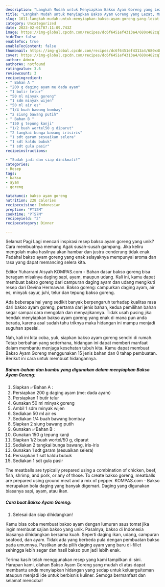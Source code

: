 ```yaml
---
description: "Langkah Mudah untuk Menyiapkan Bakso Ayam Goreng yang Lezat, Mantap"
title: "Langkah Mudah untuk Menyiapkan Bakso Ayam Goreng yang Lezat, Mantap"
slug: 1011-langkah-mudah-untuk-menyiapkan-bakso-ayam-goreng-yang-lezat-mantap
category: Uncategorized
date: 2023-02-01T07:11:09.743Z
image: https://img-global.cpcdn.com/recipes/dc6f6451ef4313a4/680x482cq70/bakso-ayam-goreng-foto-resep-utama.jpg
hideToc: false
enableToc: true
enableTocContent: false
thumbnail: https://img-global.cpcdn.com/recipes/dc6f6451ef4313a4/680x482cq70/bakso-ayam-goreng-foto-resep-utama.jpg
cover: https://img-global.cpcdn.com/recipes/dc6f6451ef4313a4/680x482cq70/bakso-ayam-goreng-foto-resep-utama.jpg
author: Admin
authorAv: notfound
ratingvalue: 3.6
reviewcount: 3
recipeingredient:
- " Bahan A "
- "200 g daging ayam me dada ayam"
- "1 butir telur"
- "50 ml minyak goreng"
- "1 sdm minyak wijen"
- "50 ml air es"
- "1/4 buah bawang bombay"
- "2 siung bawang putih"
- " Bahan B "
- "150 g tepung kanji"
- "1/2 buah wortel50 g diparut"
- "2 tangkai bunga bawang irisiris"
- "1 sdt garam sesuaikan selera"
- "1 sdt kaldu bubuk"
- "1 sdt gula pasir"
recipeinstructions:

- "Sudah jadi dan siap dinikmati!"
categories:
- Resep
tags:
- bakso
- ayam
- goreng

katakunci: bakso ayam goreng 
nutrition: 228 calories
recipecuisine: Indonesian
preptime: "PT12M"
cooktime: "PT57M"
recipeyield: "2"
recipecategory: Dinner

---
```



Selamat Pagi Lagi mencari inspirasi resep bakso ayam goreng yang unik? Cara membuatnya memang Agak susah-susah gampang. Jika keliru mengolah maka hasilnya akan hambar dan justru cenderung tidak enak. Padahal bakso ayam goreng yang enak selayaknya mempunyai aroma dan rasa yang dapat memancing selera kita.


Editor Yuharrani Aisyah KOMPAS.com - Bahan dasar bakso goreng bisa beragam misalnya daging sapi, ayam, maupun udang. Kali ini, kamu dapat membuat bakso goreng dari campuran daging ayam dan udang mengikuti resep dari Devina Hermawan. Bakso goreng: campurkan daging ayam, air es, minyak sayur, juhi, telur dan tepung bakso goreng.

Ada beberapa hal yang sedikit banyak berpengaruh terhadap kualitas rasa dari bakso ayam goreng, pertama dari jenis bahan, kedua pemilihan bahan segar sampai cara mengolah dan menyajikannya. Tidak usah pusing jika hendak menyiapkan bakso ayam goreng yang enak di mana pun anda berada, karena asal sudah tahu triknya maka hidangan ini mampu menjadi suguhan spesial.


Nah, kali ini kita coba, yuk, siapkan bakso ayam goreng sendiri di rumah. Tetap berbahan yang sederhana, hidangan ini dapat memberi manfaat dalam membantu menjaga kesehatan tubuh kita. Kamu dapat membuat Bakso Ayam Goreng menggunakan 15 jenis bahan dan 0 tahap pembuatan. Berikut ini cara untuk membuat hidangannya.

<!--inarticleads1-->

##### Bahan-bahan dan bumbu yang digunakan dalam menyiapkan Bakso Ayam Goreng:

1. Siapkan  ✅Bahan A :
1. Persiapkan 200 g daging ayam (me: dada ayam)
1. Persiapkan 1 butir telur
1. Gunakan 50 ml minyak goreng
1. Ambil 1 sdm minyak wijen
1. Sediakan 50 ml air es
1. Sediakan 1/4 buah bawang bombay
1. Siapkan 2 siung bawang putih
1. Gunakan  ✅Bahan B :
1. Gunakan 150 g tepung kanji
1. Siapkan 1/2 buah wortel/50 g, diparut
1. Sediakan 2 tangkai bunga bawang, iris-iris
1. Gunakan 1 sdt garam (sesuaikan selera)
1. Persiapkan 1 sdt kaldu bubuk
1. Sediakan 1 sdt gula pasir


The meatballs are typically prepared using a combination of chicken, beef, fish, shrimp, and pork, or any of those. To create bakso goreng, meatballs are prepared using ground meat and a mix of pepper. KOMPAS.com - Bakso merupakan bola daging yang banyak digemari. Daging yang digunakan biasanya sapi, ayam, atau ikan. 

<!--inarticleads2-->

##### Cara buat Bakso Ayam Goreng:


1. Selesai dan siap dihidangkan!

Kamu bisa coba membuat bakso ayam dengan lumuran saus tomat jika ingin membuat sajian bakso yang unik. Pasalnya, bakso di Indonesia biasanya dihidangkan bersama kuah. Seperti daging ikan, udang, campuran seafood, dan ayam. Tidak ada yang berbeda pula dengan pembuatan bakso pada umumnya. Pastikan anda pilih daging ayam yang baru di-fillet sehingga lebih segar dan hasil bakso pun jadi lebih enak. 

Terima kasih telah menggunakan resep yang kami tampilkan di sini. Harapan kami, olahan Bakso Ayam Goreng yang mudah di atas dapat membantu anda menyiapkan hidangan yang sedap untuk keluarga/teman ataupun menjadi ide untuk berbisnis kuliner. Semoga bermanfaat dan selamat mencoba!
